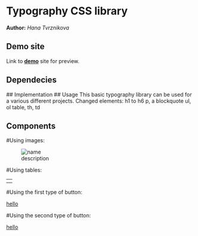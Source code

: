 # Typography CSS library
**Author:** *Hana Tvrznikova*
## Demo site
Link to **[demo](http://www.github.io)** site for preview.
## Dependecies
<link rel="stylesheet" href="./styles/style.css">
<link rel="stylesheet" href="./styles/normalize.css">
## Implementation
<!DOCTYPE html>
<html lang="en">
<head>
    <meta charset="UTF-8">
    <meta name="viewport" content="width=device-width, initial-scale=1.0">
    <title>Typography</title>
    <link rel="stylesheet" href="./styles/normalize.css">
    <link rel="stylesheet" href="./styles/style.css">
</head>
## Usage
This basic typography library can be used for a various different projects. 
Changed elements: 
  h1 to h6
  p, a
  blockquote 
  ul, ol
  table, th, td
  
## Components
#Using images: 
        <figure>
            <img src="./" alt="name">
            <figcaption>description</figcaption>
        </figure>
        
#Using tables: 
<table>
  <tr>
    <th></th>
  </tr>
</table>

#Using the first type of button: 
<div class="button">
  <a href="#">hello</a>
</div>

#Using the second type of button: 
<div class="button button2">
  <a href="#">hello</a>
</div>
